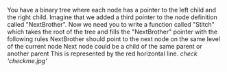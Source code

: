 You have a binary tree where each node has a pointer to the left child and the right child.
Imagine that we added a third pointer to the node definition called "NextBrother".
Now we need you to write a function called "Stitch" which takes the root of the tree and fills the "NextBrother" pointer with the following rules
NextBrother should point to the next node on the same level of the current node
Next node could be a child of the same parent or another parent
This is represented by the red horizontal line. *check 'checkme.jpg'*




